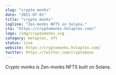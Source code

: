 ```yaml
---
slug: "crypto monks"
date: "2021-07-01"
title: "crypto monks"
logline: "Zen-monks NFTS on Solana."
cta: "https://cryptomonks.holaplex.com/"
logo: /img/cryptomonks.svg
category: metaplex, nft
status: live
website: https://cryptomonks.holaplex.com/
twitter: https://twitter.com/cryptomonx
---
```


Crypto monks is Zen-monks NFTS built on Solana.